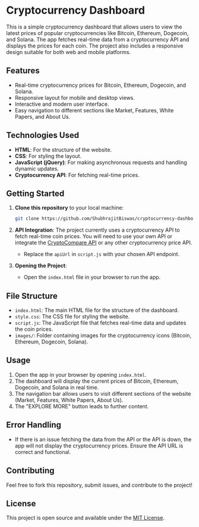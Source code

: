 # Cryptocurrency Dashboard

This is a simple cryptocurrency dashboard that allows users to view the latest prices of popular cryptocurrencies like Bitcoin, Ethereum, Dogecoin, and Solana. The app fetches real-time data from a cryptocurrency API and displays the prices for each coin. The project also includes a responsive design suitable for both web and mobile platforms.

## Features

- Real-time cryptocurrency prices for Bitcoin, Ethereum, Dogecoin, and Solana.
- Responsive layout for mobile and desktop views.
- Interactive and modern user interface.
- Easy navigation to different sections like Market, Features, White Papers, and About Us.

## Technologies Used

- **HTML**: For the structure of the website.
- **CSS**: For styling the layout.
- **JavaScript (jQuery)**: For making asynchronous requests and handling dynamic updates.
- **Cryptocurrency API**: For fetching real-time prices.

## Getting Started

1. **Clone this repository** to your local machine:
    ```bash
    git clone https://github.com/ShubhrajitBiswas/cryptocurrency-dashboard.git
    ```

2. **API Integration**: The project currently uses a cryptocurrency API to fetch real-time coin prices. You will need to use your own API or integrate the [CryptoCompare API](https://min-api.cryptocompare.com) or any other cryptocurrency price API.

    - Replace the `apiUrl` in `script.js` with your chosen API endpoint.

3. **Opening the Project**:
    - Open the `index.html` file in your browser to run the app.

## File Structure

- `index.html`: The main HTML file for the structure of the dashboard.
- `style.css`: The CSS file for styling the website.
- `script.js`: The JavaScript file that fetches real-time data and updates the coin prices.
- `images/`: Folder containing images for the cryptocurrency icons (Bitcoin, Ethereum, Dogecoin, Solana).

## Usage

1. Open the app in your browser by opening `index.html`.
2. The dashboard will display the current prices of Bitcoin, Ethereum, Dogecoin, and Solana in real time.
3. The navigation bar allows users to visit different sections of the website (Market, Features, White Papers, About Us).
4. The "EXPLORE MORE" button leads to further content.

## Error Handling

- If there is an issue fetching the data from the API or the API is down, the app will not display the cryptocurrency prices. Ensure the API URL is correct and functional.

## Contributing

Feel free to fork this repository, submit issues, and contribute to the project!

## License

This project is open source and available under the [MIT License](LICENSE).
